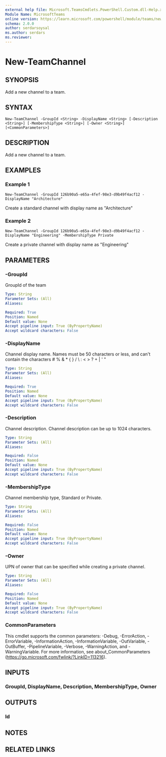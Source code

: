 ```yaml
---
external help file: Microsoft.TeamsCmdlets.PowerShell.Custom.dll-Help.xml
Module Name: MicrosoftTeams
online version: https://learn.microsoft.com/powershell/module/teams/new-teamchannel
schema: 2.0.0
author: serdarsoysal
ms.author: serdars
ms.reviewer:
---
```


# New-TeamChannel

## SYNOPSIS

Add a new channel to a team.

## SYNTAX

```
New-TeamChannel -GroupId <String> -DisplayName <String> [-Description <String>] [-MembershipType <String>] [-Owner <String>] [<CommonParameters>]
```

## DESCRIPTION

Add a new channel to a team.

## EXAMPLES

### Example 1
```
New-TeamChannel -GroupId 126b90a5-e65a-4fef-98e3-d9b49f4acf12 -DisplayName "Architecture"
```
Create a standard channel with display name as "Architecture"

### Example 2
```
New-TeamChannel -GroupId 126b90a5-e65a-4fef-98e3-d9b49f4acf12 -DisplayName "Engineering" -MembershipType Private
```
Create a private channel with display name as "Engineering"

## PARAMETERS

### -GroupId
GroupId of the team

```yaml
Type: String
Parameter Sets: (All)
Aliases:

Required: True
Position: Named
Default value: None
Accept pipeline input: True (ByPropertyName)
Accept wildcard characters: False
```

### -DisplayName
Channel display name.
Names must be 50 characters or less, and can't contain the characters # % & * { } / \ : \< \> ? + | ' "

```yaml
Type: String
Parameter Sets: (All)
Aliases:

Required: True
Position: Named
Default value: None
Accept pipeline input: True (ByPropertyName)
Accept wildcard characters: False
```

### -Description
Channel description.
Channel description can be up to 1024 characters.

```yaml
Type: String
Parameter Sets: (All)
Aliases:

Required: False
Position: Named
Default value: None
Accept pipeline input: True (ByPropertyName)
Accept wildcard characters: False
```

### -MembershipType
Channel membership type, Standard or Private.

```yaml
Type: String
Parameter Sets: (All)
Aliases:

Required: False
Position: Named
Default value: None
Accept pipeline input: True (ByPropertyName)
Accept wildcard characters: False
```

### -Owner
UPN of owner that can be specified while creating a private channel.

```yaml
Type: String
Parameter Sets: (All)
Aliases:

Required: False
Position: Named
Default value: None
Accept pipeline input: True (ByPropertyName)
Accept wildcard characters: False
```

### CommonParameters
This cmdlet supports the common parameters: -Debug, -ErrorAction, -ErrorVariable, -InformationAction, -InformationVariable, -OutVariable, -OutBuffer, -PipelineVariable, -Verbose, -WarningAction, and -WarningVariable.
For more information, see about_CommonParameters (https://go.microsoft.com/fwlink/?LinkID=113216).

## INPUTS
### GroupId, DisplayName, Description, MembershipType, Owner

## OUTPUTS

### Id

## NOTES

## RELATED LINKS
